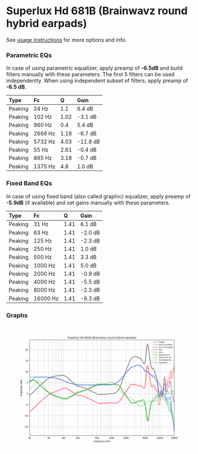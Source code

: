 # Superlux Hd 681B (Brainwavz round hybrid earpads)
See [usage instructions](https://github.com/jaakkopasanen/AutoEq#usage) for more options and info.

### Parametric EQs
In case of using parametric equalizer, apply preamp of **-6.5dB** and build filters manually
with these parameters. The first 5 filters can be used independently.
When using independent subset of filters, apply preamp of **-6.5 dB**.

| Type    | Fc      |    Q | Gain     |
|:--------|:--------|:-----|:---------|
| Peaking | 24 Hz   | 1.1  | 6.4 dB   |
| Peaking | 102 Hz  | 1.02 | -3.1 dB  |
| Peaking | 960 Hz  | 0.4  | 5.4 dB   |
| Peaking | 2666 Hz | 1.18 | -6.7 dB  |
| Peaking | 5732 Hz | 4.03 | -11.8 dB |
| Peaking | 55 Hz   | 2.61 | -0.4 dB  |
| Peaking | 885 Hz  | 3.18 | -0.7 dB  |
| Peaking | 1375 Hz | 4.8  | 1.0 dB   |

### Fixed Band EQs
In case of using fixed band (also called graphic) equalizer, apply preamp of **-5.9dB**
(if available) and set gains manually with these parameters.

| Type    | Fc       |    Q | Gain    |
|:--------|:---------|:-----|:--------|
| Peaking | 31 Hz    | 1.41 | 6.1 dB  |
| Peaking | 63 Hz    | 1.41 | -2.0 dB |
| Peaking | 125 Hz   | 1.41 | -2.3 dB |
| Peaking | 250 Hz   | 1.41 | 1.0 dB  |
| Peaking | 500 Hz   | 1.41 | 3.3 dB  |
| Peaking | 1000 Hz  | 1.41 | 5.0 dB  |
| Peaking | 2000 Hz  | 1.41 | -0.9 dB |
| Peaking | 4000 Hz  | 1.41 | -5.5 dB |
| Peaking | 8000 Hz  | 1.41 | -2.3 dB |
| Peaking | 16000 Hz | 1.41 | -8.3 dB |

### Graphs
![](./Superlux%20Hd%20681B%20(Brainwavz%20round%20hybrid%20earpads).png)